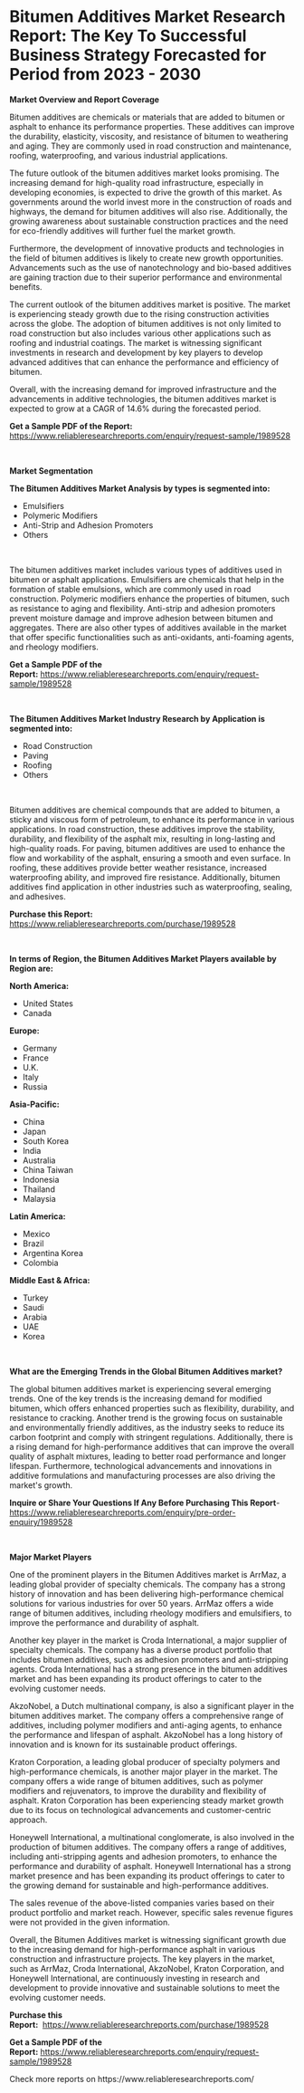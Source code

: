 <p><h1>Bitumen Additives Market Research Report: The Key To Successful Business Strategy Forecasted for Period from 2023 - 2030</h1></p><p><strong>Market Overview and Report Coverage</strong></p>
<p><p>Bitumen additives are chemicals or materials that are added to bitumen or asphalt to enhance its performance properties. These additives can improve the durability, elasticity, viscosity, and resistance of bitumen to weathering and aging. They are commonly used in road construction and maintenance, roofing, waterproofing, and various industrial applications.</p><p>The future outlook of the bitumen additives market looks promising. The increasing demand for high-quality road infrastructure, especially in developing economies, is expected to drive the growth of this market. As governments around the world invest more in the construction of roads and highways, the demand for bitumen additives will also rise. Additionally, the growing awareness about sustainable construction practices and the need for eco-friendly additives will further fuel the market growth.</p><p>Furthermore, the development of innovative products and technologies in the field of bitumen additives is likely to create new growth opportunities. Advancements such as the use of nanotechnology and bio-based additives are gaining traction due to their superior performance and environmental benefits.</p><p>The current outlook of the bitumen additives market is positive. The market is experiencing steady growth due to the rising construction activities across the globe. The adoption of bitumen additives is not only limited to road construction but also includes various other applications such as roofing and industrial coatings. The market is witnessing significant investments in research and development by key players to develop advanced additives that can enhance the performance and efficiency of bitumen.</p><p>Overall, with the increasing demand for improved infrastructure and the advancements in additive technologies, the bitumen additives market is expected to grow at a CAGR of 14.6% during the forecasted period.</p></p>
<p><strong>Get a Sample PDF of the Report:</strong> <a href="https://www.reliableresearchreports.com/enquiry/request-sample/1989528">https://www.reliableresearchreports.com/enquiry/request-sample/1989528</a></p>
<p>&nbsp;</p>
<p><strong>Market Segmentation</strong></p>
<p><strong>The Bitumen Additives Market Analysis by types is segmented into:</strong></p>
<p><ul><li>Emulsifiers</li><li>Polymeric Modifiers</li><li>Anti-Strip and Adhesion Promoters</li><li>Others</li></ul></p>
<p>&nbsp;</p>
<p><p>The bitumen additives market includes various types of additives used in bitumen or asphalt applications. Emulsifiers are chemicals that help in the formation of stable emulsions, which are commonly used in road construction. Polymeric modifiers enhance the properties of bitumen, such as resistance to aging and flexibility. Anti-strip and adhesion promoters prevent moisture damage and improve adhesion between bitumen and aggregates. There are also other types of additives available in the market that offer specific functionalities such as anti-oxidants, anti-foaming agents, and rheology modifiers.</p></p>
<p><strong>Get a Sample PDF of the Report:</strong>&nbsp;<a href="https://www.reliableresearchreports.com/enquiry/request-sample/1989528">https://www.reliableresearchreports.com/enquiry/request-sample/1989528</a></p>
<p>&nbsp;</p>
<p><strong>The Bitumen Additives Market Industry Research by Application is segmented into:</strong></p>
<p><ul><li>Road Construction</li><li>Paving</li><li>Roofing</li><li>Others</li></ul></p>
<p>&nbsp;</p>
<p><p>Bitumen additives are chemical compounds that are added to bitumen, a sticky and viscous form of petroleum, to enhance its performance in various applications. In road construction, these additives improve the stability, durability, and flexibility of the asphalt mix, resulting in long-lasting and high-quality roads. For paving, bitumen additives are used to enhance the flow and workability of the asphalt, ensuring a smooth and even surface. In roofing, these additives provide better weather resistance, increased waterproofing ability, and improved fire resistance. Additionally, bitumen additives find application in other industries such as waterproofing, sealing, and adhesives.</p></p>
<p><strong>Purchase this Report:</strong>&nbsp; <a href="https://www.reliableresearchreports.com/purchase/1989528">https://www.reliableresearchreports.com/purchase/1989528</a></p>
<p>&nbsp;</p>
<p><strong>In terms of Region, the Bitumen Additives Market Players available by Region are:</strong></p>
<p>
    <p> <strong> North America: </strong>
        <ul>
            <li>United States</li>
            <li>Canada</li>
        </ul>
        </p> 
    <p> <strong> Europe: </strong>
        <ul>
            <li>Germany</li>
            <li>France</li>
            <li>U.K.</li>
            <li>Italy</li>
            <li>Russia</li>
        </ul>
        </p> 
    <p> <strong> Asia-Pacific: </strong>
        <ul>
            <li>China</li>
            <li>Japan</li>
            <li>South Korea</li>
            <li>India</li>
            <li>Australia</li>
            <li>China Taiwan</li>
            <li>Indonesia</li>
            <li>Thailand</li>
            <li>Malaysia</li>
        </ul>
        </p> 
    <p> <strong> Latin America: </strong>
        <ul>
            <li>Mexico</li>
            <li>Brazil</li>
            <li>Argentina Korea</li>
            <li>Colombia</li>
        </ul>
        </p> 
    <p> <strong> Middle East & Africa: </strong>
        <ul>
            <li>Turkey</li>
            <li>Saudi</li>
            <li>Arabia</li>
            <li>UAE</li>
            <li>Korea</li>
        </ul>
    </p>
    </p>
<p>&nbsp;</p>
<p><strong>What are the Emerging Trends in the Global Bitumen Additives market?</strong></p>
<p><p>The global bitumen additives market is experiencing several emerging trends. One of the key trends is the increasing demand for modified bitumen, which offers enhanced properties such as flexibility, durability, and resistance to cracking. Another trend is the growing focus on sustainable and environmentally friendly additives, as the industry seeks to reduce its carbon footprint and comply with stringent regulations. Additionally, there is a rising demand for high-performance additives that can improve the overall quality of asphalt mixtures, leading to better road performance and longer lifespan. Furthermore, technological advancements and innovations in additive formulations and manufacturing processes are also driving the market's growth.</p></p>
<p><strong>Inquire or Share Your Questions If Any Before Purchasing This Report</strong>- <a href="https://www.reliableresearchreports.com/enquiry/pre-order-enquiry/1989528">https://www.reliableresearchreports.com/enquiry/pre-order-enquiry/1989528</a></p>
<p>&nbsp;</p>
<p><strong>Major Market Players</strong></p>
<p><p>One of the prominent players in the Bitumen Additives market is ArrMaz, a leading global provider of specialty chemicals. The company has a strong history of innovation and has been delivering high-performance chemical solutions for various industries for over 50 years. ArrMaz offers a wide range of bitumen additives, including rheology modifiers and emulsifiers, to improve the performance and durability of asphalt.</p><p>Another key player in the market is Croda International, a major supplier of specialty chemicals. The company has a diverse product portfolio that includes bitumen additives, such as adhesion promoters and anti-stripping agents. Croda International has a strong presence in the bitumen additives market and has been expanding its product offerings to cater to the evolving customer needs.</p><p>AkzoNobel, a Dutch multinational company, is also a significant player in the bitumen additives market. The company offers a comprehensive range of additives, including polymer modifiers and anti-aging agents, to enhance the performance and lifespan of asphalt. AkzoNobel has a long history of innovation and is known for its sustainable product offerings.</p><p>Kraton Corporation, a leading global producer of specialty polymers and high-performance chemicals, is another major player in the market. The company offers a wide range of bitumen additives, such as polymer modifiers and rejuvenators, to improve the durability and flexibility of asphalt. Kraton Corporation has been experiencing steady market growth due to its focus on technological advancements and customer-centric approach.</p><p>Honeywell International, a multinational conglomerate, is also involved in the production of bitumen additives. The company offers a range of additives, including anti-stripping agents and adhesion promoters, to enhance the performance and durability of asphalt. Honeywell International has a strong market presence and has been expanding its product offerings to cater to the growing demand for sustainable and high-performance additives.</p><p>The sales revenue of the above-listed companies varies based on their product portfolio and market reach. However, specific sales revenue figures were not provided in the given information.</p><p>Overall, the Bitumen Additives market is witnessing significant growth due to the increasing demand for high-performance asphalt in various construction and infrastructure projects. The key players in the market, such as ArrMaz, Croda International, AkzoNobel, Kraton Corporation, and Honeywell International, are continuously investing in research and development to provide innovative and sustainable solutions to meet the evolving customer needs.</p></p>
<p><strong>Purchase this Report:</strong>&nbsp;&nbsp;<a href="https://www.reliableresearchreports.com/purchase/1989528">https://www.reliableresearchreports.com/purchase/1989528</a></p>
<p></p>
<p><strong>Get a Sample PDF of the Report:</strong>&nbsp;<a href="https://www.reliableresearchreports.com/enquiry/request-sample/1989528">https://www.reliableresearchreports.com/enquiry/request-sample/1989528</a></p>
<p>Check more reports on https://www.reliableresearchreports.com/</p>
